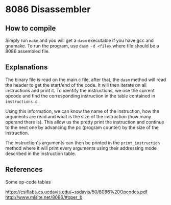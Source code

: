 # 8086 Disassembler

## How to compile

Simply run `make` and you will get a `dasm` executable if you have gcc and gnumake.
To run the program, use `dasm -d <file>` where file should be a 8086 assembled file.

## Explanations

The binary file is read on the main.c file, after that, the `dasm` method
will read the header to get the start/end of the code. It will then iterate on all
instructions and print it. To identify the instructions, we use the current opcode
and find the corresponding instruction in the table contained in `instructions.c`.

Using this information, we can know the name of the instruction, how the arguments
are read and what is the size of the instruction (how many operand there is). This
allow us the pretty print the instruction and continue to the next one by advancing
the pc (program counter) by the size of the instruction.

The instruction's arguments can then be printed in the `print_instruction` method
where it will print every arguments using their addressing mode described in the
instruction table.

## References

Some op-code tables

https://csiflabs.cs.ucdavis.edu/~ssdavis/50/8086%20Opcodes.pdf
http://www.mlsite.net/8086/#oper_b
